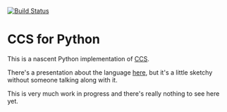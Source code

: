 [![Build Status](https://travis-ci.org/hellige/ccs-py.svg?branch=master)](https://travis-ci.org/hellige/ccs-py)

CCS for Python
==============

This is a nascent Python implementation of [CCS][1].

There's a presentation about the language [here][2], but it's a little sketchy
without someone talking along with it.

This is very much work in progress and there's really nothing to see here yet.

[1]: http://github.com/hellige/ccs
[2]: http://hellige.github.io/ccs
